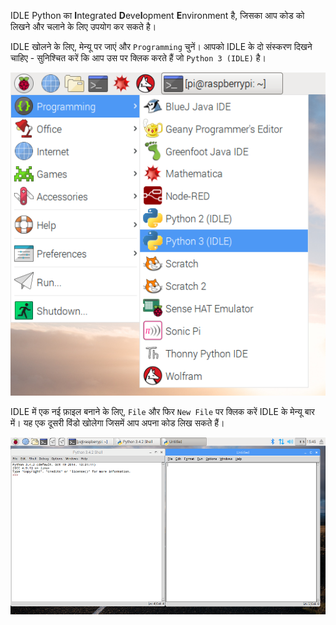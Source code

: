 IDLE Python का **I**ntegrated **D**eve**l**opment **E**nvironment है, जिसका आप कोड को लिखने और चलाने के लिए उपयोग कर सकते है।

IDLE खोलने के लिए, मेन्यू पर जाएं और `Programming` चुनें। आपको IDLE के दो संस्करण दिखने चाहिए - सुनिश्चित करें कि आप उस पर क्लिक करते हैं जो `Python 3 (IDLE)` है।

![IDLE खोलना](images/opening-idle.png)

IDLE में एक नई फ़ाइल बनाने के लिए, `File` और फिर `New File` पर क्लिक करें IDLE के मेन्यू बार में। यह एक दूसरी विंडो खोलेगा जिसमें आप अपना कोड लिख सकते हैं।


![नई विंडो](images/new-window.png)



